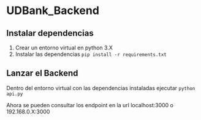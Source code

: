 # UDBank_Backend

## Instalar dependencias

1. Crear un entorno virtual en python 3.X
2. Instalar las dependencias ```pip install -r requirements.txt```

## Lanzar el Backend

Dentro del entorno virtual con las dependencias instaladas ejecutar ```python api.py```

Ahora se pueden consultar los endpoint en la url localhost:3000 o 192.168.0.X:3000

